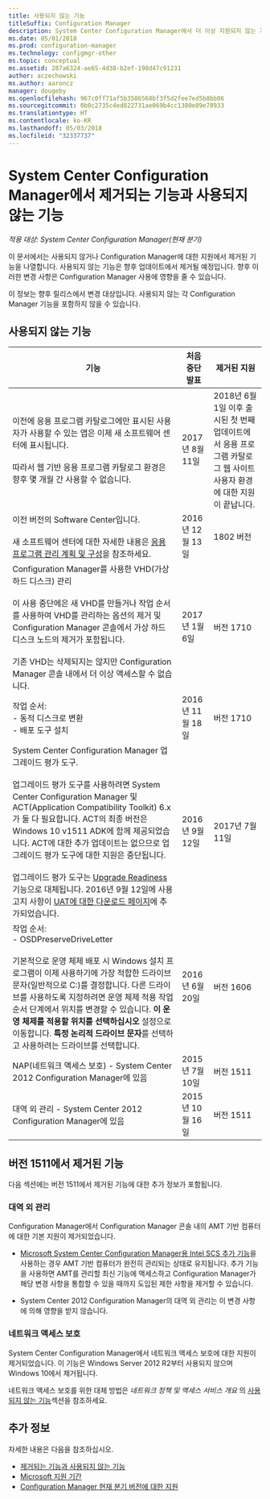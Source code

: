 ```yaml
---
title: 사용되지 않는 기능
titleSuffix: Configuration Manager
description: System Center Configuration Manager에서 더 이상 지원되지 않는 기능에 대해 알아봅니다.
ms.date: 05/01/2018
ms.prod: configuration-manager
ms.technology: configmgr-other
ms.topic: conceptual
ms.assetid: 287a6324-ae65-4d38-b2ef-198d47c91231
author: aczechowski
ms.author: aaroncz
manager: dougeby
ms.openlocfilehash: 967c0ff71af5b3586568bf3f5d2fee7ed5b8bb06
ms.sourcegitcommit: 0b0c2735c4ed822731ae069b4cc1380e89e78933
ms.translationtype: HT
ms.contentlocale: ko-KR
ms.lasthandoff: 05/03/2018
ms.locfileid: "32337737"
---
```

# <a name="removed-and-deprecated-features-for-system-center-configuration-manager"></a>System Center Configuration Manager에서 제거되는 기능과 사용되지 않는 기능

*적용 대상: System Center Configuration Manager(현재 분기)*

이 문서에서는 사용되지 않거나 Configuration Manager에 대한 지원에서 제거된 기능을 나열합니다. 사용되지 않는 기능은 향후 업데이트에서 제거될 예정입니다. 향후 이러한 변경 사항은 Configuration Manager 사용에 영향을 줄 수 있습니다.  

이 정보는 향후 릴리스에서 변경 대상입니다. 사용되지 않는 각 Configuration Manager 기능을 포함하지 않을 수 있습니다.



## <a name="deprecated-features"></a>사용되지 않는 기능  

|기능|처음 중단 발표|제거된&nbsp;지원|  
|-----------|---|--------------|  
|이전에 응용 프로그램 카탈로그에만 표시된 사용자가 사용할 수 있는 앱은 이제 새 소프트웨어 센터에 표시됩니다. </br></br>따라서 웹 기반 응용 프로그램 카탈로그 환경은 향후 몇 개월 간 사용할 수 없습니다.|2017년 8월 11일| 2018년 6월 1일 이후 출시된 첫 번째 업데이트에서 응용 프로그램 카탈로그 웹 사이트 사용자 환경에 대한 지원이 끝납니다.|
|이전 버전의 Software Center입니다.<br><br>새 소프트웨어 센터에 대한 자세한 내용은 [응용 프로그램 관리 계획 및 구성](/sccm/apps/plan-design/plan-for-and-configure-application-management#configure-software-center-and-the-application-catalog-windows-pcs-only)을 참조하세요.|2016년 12월 13일|1802 버전|
|Configuration Manager를 사용한 VHD(가상 하드 디스크) 관리 </br></br>이 사용 중단에은 새 VHD를 만들거나 작업 순서를 사용하여 VHD를 관리하는 옵션의 제거 및 Configuration Manager 콘솔에서 가상 하드 디스크 노드의 제거가 포함됩니다. </br></br>기존 VHD는 삭제되지는 않지만 Configuration Manager 콘솔 내에서 더 이상 액세스할 수 없습니다.  |2017년 1월 6일 |버전 1710|
|작업 순서: <br /> - 동적 디스크로 변환 <br /> - 배포 도구 설치 |2016년 11월 18일|버전 1710|
|System Center Configuration Manager 업그레이드 평가 도구. </br></br>업그레이드 평가 도구를 사용하려면 System Center Configuration Manager 및 ACT(Application Compatibility Toolkit) 6.x가 둘 다 필요합니다. ACT의 최종 버전은 Windows 10 v1511 ADK에 함께 제공되었습니다. ACT에 대한 추가 업데이트는 없으므로 업그레이드 평가 도구에 대한 지원은 중단됩니다. </br></br>업그레이드 평가 도구는 [Upgrade Readiness](/sccm/core/clients/manage/upgrade/upgrade-analytics) 기능으로 대체됩니다. 2016년 9월 12일에 사용 고지 사항이 [UAT에 대한 다운로드 페이지](https://www.microsoft.com/download/details.aspx?id=37145)에 추가되었습니다. | 2016년 9월 12일  | 2017년 7월 11일 |
|작업 순서: <br /> - OSDPreserveDriveLetter  <br /><br /> 기본적으로 운영 체제 배포 시 Windows 설치 프로그램이 이제 사용하기에 가장 적합한 드라이브 문자(일반적으로 C:)를 결정합니다. 다른 드라이브를 사용하도록 지정하려면 운영 체제 적용 작업 순서 단계에서 위치를 변경할 수 있습니다. **이 운영 체제를 적용할 위치를 선택하십시오** 설정으로 이동합니다. **특정 논리적 드라이브 문자**를 선택하고 사용하려는 드라이브를 선택합니다. |2016년 6월 20일 |버전 1606 |
|NAP(네트워크 액세스 보호) - System Center 2012 Configuration Manager에 있음|2015년 7월 10일|버전 1511|  
|대역 외 관리 - System Center 2012 Configuration Manager에 있음|2015년 10월 16일|버전 1511|



## <a name="features-removed-in-version-1511"></a>버전 1511에서 제거된 기능
다음 섹션에는 버전 1511에서 제거된 기능에 대한 추가 정보가 포함됩니다.

###  <a name="bkmk_amt"></a> 대역 외 관리  
 Configuration Manager에서 Configuration Manager 콘솔 내의 AMT 기반 컴퓨터에 대한 기본 지원이 제거되었습니다.  

-   [Microsoft System Center Configuration Manager용 Intel SCS 추가 기능](http://www.intel.com/content/www/us/en/software/setup-configuration-software.html)을 사용하는 경우 AMT 기반 컴퓨터가 완전히 관리되는 상태로 유지됩니다. 추가 기능을 사용하면 AMT를 관리할 최신 기능에 액세스하고 Configuration Manager가 해당 변경 사항을 통합할 수 있을 때까지 도입된 제한 사항을 제거할 수 있습니다.  

-   System Center 2012 Configuration Manager의 대역 외 관리는 이 변경 사항에 의해 영향을 받지 않습니다.  

###  <a name="bkmk_nap"></a> 네트워크 액세스 보호  
 System Center Configuration Manager에서 네트워크 액세스 보호에 대한 지원이 제거되었습니다. 이 기능은 Windows Server 2012 R2부터 사용되지 않으며 Windows 10에서 제거됩니다.  

 네트워크 액세스 보호를 위한 대체 방법은 *네트워크 정책 및 액세스 서비스 개요* 의 [사용되지 않는 기능](https://technet.microsoft.com/library/hh831683.aspx)섹션을 참조하세요.



## <a name="more-information"></a>추가 정보
자세한 내용은 다음을 참조하십시오.
 - [제거되는 기능과 사용되지 않는 기능](/sccm/core/plan-design/changes/deprecated/removed-and-deprecated)
 - [Microsoft 지원 기간](https://support.microsoft.com/lifecycle)
 - [Configuration Manager 현재 분기 버전에 대한 지원](/sccm/core/servers/manage/current-branch-versions-supported)
